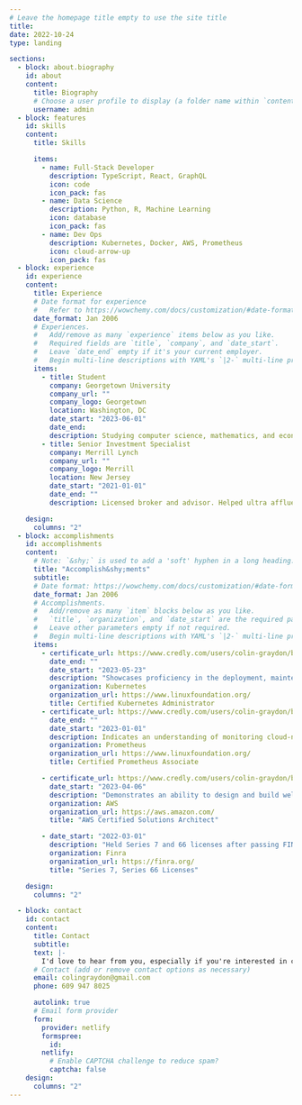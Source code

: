 ```yaml
---
# Leave the homepage title empty to use the site title
title:
date: 2022-10-24
type: landing

sections:
  - block: about.biography
    id: about
    content:
      title: Biography
      # Choose a user profile to display (a folder name within `content/authors/`)
      username: admin
  - block: features
    id: skills
    content:
      title: Skills

      items:
        - name: Full-Stack Developer
          description: TypeScript, React, GraphQL
          icon: code
          icon_pack: fas
        - name: Data Science
          description: Python, R, Machine Learning
          icon: database
          icon_pack: fas
        - name: Dev Ops
          description: Kubernetes, Docker, AWS, Prometheus
          icon: cloud-arrow-up
          icon_pack: fas
  - block: experience
    id: experience
    content:
      title: Experience
      # Date format for experience
      #   Refer to https://wowchemy.com/docs/customization/#date-format
      date_format: Jan 2006
      # Experiences.
      #   Add/remove as many `experience` items below as you like.
      #   Required fields are `title`, `company`, and `date_start`.
      #   Leave `date_end` empty if it's your current employer.
      #   Begin multi-line descriptions with YAML's `|2-` multi-line prefix.
      items:
        - title: Student
          company: Georgetown University
          company_url: ""
          company_logo: Georgetown
          location: Washington, DC
          date_start: "2023-06-01"
          date_end:
          description: Studying computer science, mathematics, and economics.
        - title: Senior Investment Specialist
          company: Merrill Lynch
          company_url: ""
          company_logo: Merrill
          location: New Jersey
          date_start: "2021-01-01"
          date_end: ""
          description: Licensed broker and advisor. Helped ultra affluent clients solve technical problems.

    design:
      columns: "2"
  - block: accomplishments
    id: accomplishments
    content:
      # Note: `&shy;` is used to add a 'soft' hyphen in a long heading.
      title: "Accomplish&shy;ments"
      subtitle:
      # Date format: https://wowchemy.com/docs/customization/#date-format
      date_format: Jan 2006
      # Accomplishments.
      #   Add/remove as many `item` blocks below as you like.
      #   `title`, `organization`, and `date_start` are the required parameters.
      #   Leave other parameters empty if not required.
      #   Begin multi-line descriptions with YAML's `|2-` multi-line prefix.
      items:
        - certificate_url: https://www.credly.com/users/colin-graydon/badges?sort=-state_updated_at&page=1
          date_end: ""
          date_start: "2023-05-23"
          description: "Showcases proficiency in the deployment, maintenance, and troubleshooting of Kubernetes clusters, including development, networking, logging, and secret management."
          organization: Kubernetes
          organization_url: https://www.linuxfoundation.org/
          title: Certified Kubernetes Administrator
        - certificate_url: https://www.credly.com/users/colin-graydon/badges?sort=-state_updated_at&page=1
          date_end: ""
          date_start: "2023-01-01"
          description: Indicates an understanding of monitoring cloud-native applications and infrastructure. Demonstrates the ability to design and implement data-scraping methods.
          organization: Prometheus
          organization_url: https://www.linuxfoundation.org/
          title: Certified Prometheus Associate

        - certificate_url: https://www.credly.com/users/colin-graydon/badges?sort=-state_updated_at&page=1
          date_start: "2023-04-06"
          description: "Demonstrates an ability to design and build well-architected distributed systems which are resilient, cost-effective, and scalable."
          organization: AWS
          organization_url: https://aws.amazon.com/
          title: "AWS Certified Solutions Architect"

        - date_start: "2022-03-01"
          description: "Held Series 7 and 66 licenses after passing FINRA exams while working for Merrill."
          organization: Finra
          organization_url: https://finra.org/
          title: "Series 7, Series 66 Licenses"

    design:
      columns: "2"

  - block: contact
    id: contact
    content:
      title: Contact
      subtitle:
      text: |-
        I'd love to hear from you, especially if you're interested in collaborating on a project.
      # Contact (add or remove contact options as necessary)
      email: colingraydon@gmail.com
      phone: 609 947 8025

      autolink: true
      # Email form provider
      form:
        provider: netlify
        formspree:
          id:
        netlify:
          # Enable CAPTCHA challenge to reduce spam?
          captcha: false
    design:
      columns: "2"
---
```

